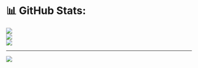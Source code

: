 # 📊 GitHub Stats:
![](https://github-readme-stats.vercel.app/api?username=Bhavesh-Chowdary&theme=dark&hide_border=false&include_all_commits=false&count_private=false)<br/>
![](https://nirzak-streak-stats.vercel.app/?user=Bhavesh-Chowdary&theme=dark&hide_border=false)<br/>
![](https://github-readme-stats.vercel.app/api/top-langs/?username=Bhavesh-Chowdary&theme=dark&hide_border=false&include_all_commits=false&count_private=false&layout=compact)

---
[![](https://visitcount.itsvg.in/api?id=Bhavesh-Chowdary&icon=0&color=0)](https://visitcount.itsvg.in)

<!-- Proudly created with GPRM ( https://gprm.itsvg.in ) -->
